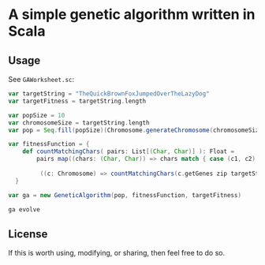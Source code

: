 # A simple genetic algorithm written in Scala

## Usage

See `GAWorksheet.sc`:

```scala
var targetString = "TheQuickBrownFoxJumpedOverTheLazyDog"
var targetFitness = targetString.length

var popSize = 10
var chromosomeSize = targetString.length
var pop = Seq.fill(popSize)(Chromosome.generateChromosome(chromosomeSize)).toList

var fitnessFunction = {
  	def countMatchingChars( pairs: List[(Char, Char)] ): Float =
  		pairs map((chars: (Char, Char)) => chars match { case (c1, c2) => if (c1 == c2) 1 else 0 }) sum
  		 
  		 ((c: Chromosome) => countMatchingChars(c.getGenes zip targetString))
  }  

var ga = new GeneticAlgorithm(pop, fitnessFunction, targetFitness)

ga evolve
```

## License

If this is worth using, modifying, or sharing, then feel free to do so.